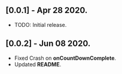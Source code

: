 ## [0.0.1] - Apr 28 2020.

* TODO: Initial release.

## [0.0.2] - Jun 08 2020.

* Fixed Crash on **onCountDownComplete**.
* Updated **README**.